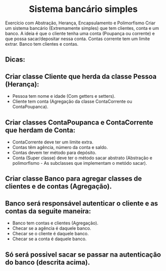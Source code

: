 <h1 align="center">Sistema bancário simples</h1>

Exercício com Abstração, Herança, Encapsulamento e Polimorfismo
Criar um sistema bancário (Extremamente simples) que tem clientes, conta e um banco. 
A ideia é que o cliente tenha uma conta (Poupança ou corrente) e que possa sacar/depositar 
nessa conta. Contas corrente tem um limite extrar. Banco tem clientes e contas.

## Dicas:

## Criar classe Cliente que herda da classe Pessoa (Herança):
- Pessoa tem nome e idade (Com getters e setters).
- Cliente tem conta (Agregação da classe ContaCorrente ou ContaPoupanca).
## Criar classes ContaPoupanca e ContaCorrente que herdam de Conta:
- ContaCorrente deve ter um limite extra.
- Contas têm agência, número da conta e saldo.
- Contas devem ter método para depósito.
- Conta (Super classe) deve ter o método sacar abstrato (Abstração e polimorfismo - As subclasses que implementam o metódo sacar).
## Criar classe Banco para agregar classes de clientes e de contas (Agregação).
## Banco será responsável autenticar o cliente e as contas da seguite maneira: 
- Banco tem contas e clientes (Agregação).
- Checar se a agência é daquele banco.
- Checar se o cliente é daquele banco.
- Checar se a conta é daquele banco.
## Só será possivel sacar se passar na autenticação do banco (descrita acima).